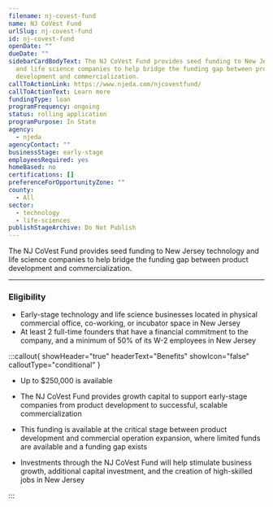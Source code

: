 ```yaml
---
filename: nj-covest-fund
name: NJ CoVest Fund
urlSlug: nj-covest-fund
id: nj-covest-fund
openDate: ""
dueDate: ""
sidebarCardBodyText: The NJ CoVest Fund provides seed funding to New Jersey technology
  and life science companies to help bridge the funding gap between product
  development and commercialization.
callToActionLink: https://www.njeda.com/njcovestfund/
callToActionText: Learn more
fundingType: loan
programFrequency: ongoing
status: rolling application
programPurpose: In State
agency:
  - njeda
agencyContact: ""
businessStage: early-stage
employeesRequired: yes
homeBased: no
certifications: []
preferenceForOpportunityZone: ""
county:
  - All
sector:
  - technology
  - life-sciences
publishStageArchive: Do Not Publish
---
```


The NJ CoVest Fund provides seed funding to New Jersey technology and life science companies to help bridge the funding gap between product development and commercialization.

---

### Eligibility

- Early-stage technology and life science businesses located in physical commercial office, co-working, or incubator space in New Jersey
- At least 2 full-time founders that have a financial commitment to the company, and a minimum of 50% of its W-2 employees in New Jersey

:::callout{ showHeader="true" headerText="Benefits" showIcon="false" calloutType="conditional" }

- Up to $250,000 is available

- The NJ CoVest Fund provides growth capital to support early-stage companies from product development to successful, scalable commercialization
- This funding is available at the critical stage between product development and commercial operation expansion, where limited funds are available and a funding gap exists
- Investments through the NJ CoVest Fund will help stimulate business growth, additional capital investment, and the creation of high-skilled jobs in New Jersey

:::
